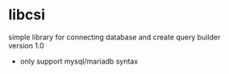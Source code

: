 # libcsi  
simple library for connecting database and create query builder  
version 1.0  
* only support mysql/mariadb syntax
